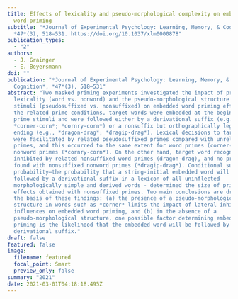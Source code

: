 ```yaml
---
title: Effects of lexicality and pseudo-morphological complexity on embedded
  word priming
subtitle: "*Journal of Experimental Psychology: Learning, Memory, & Cognition*,
  *47*(3), 518–531. https://doi.org/10.1037/xlm0000878"
publication_types:
  - "2"
authors:
  - J. Grainger
  - E. Beyersmann
doi: ""
publication: "*Journal of Experimental Psychology: Learning, Memory, &
  Cognition*, *47*(3), 518–531"
abstract: "Two masked priming experiments investigated the impact of prime
  lexicality (word vs. nonword) and the pseudo-morphological structure of prime
  stimuli (pseudosuffixed vs. nonsuffixed) on embedded word priming effects. In
  the related prime conditions, target words were embedded at the beginning of
  prime stimuli and were followed either by a derivational suffix (e.g.,
  *corner-corn*; *cornry-corn*) or a nonsuffix but orthographically legal word
  ending (e.g., *dragon-drag*; *dragip-drag*). Lexical decisions to target words
  were facilitated by related pseudosuffixed primes compared with unrelated
  primes, and this occurred to the same extent for word primes (corner-corn) and
  nonword primes (*cornry-corn*). On the other hand, target word recognition was
  inhibited by related nonsuffixed word primes (dragon-drag), and no priming was
  found with nonsuffixed nonword primes (*dragip-drag*). Conditional suffix
  probability—the probability that a string-initial embedded word will be
  followed by a derivational suffix in a lexicon of all uninflected
  morphologically simple and derived words - determined the size of priming
  effects obtained with nonsuffixed primes. Two main conclusions are drawn on
  the basis of these findings: (a) the presence of a pseudo-morphological
  structure in words such as *corner* limits the impact of lateral inhibitory
  influences on embedded word priming, and (b) in the absence of a
  pseudo-morphological structure, one possible factor determining embedded word
  priming is the likelihood that the embedded word will be followed by a
  derivational suffix."
draft: false
featured: false
image:
  filename: featured
  focal_point: Smart
  preview_only: false
summary: "2021"
date: 2021-03-01T04:18:18.495Z
---
```

